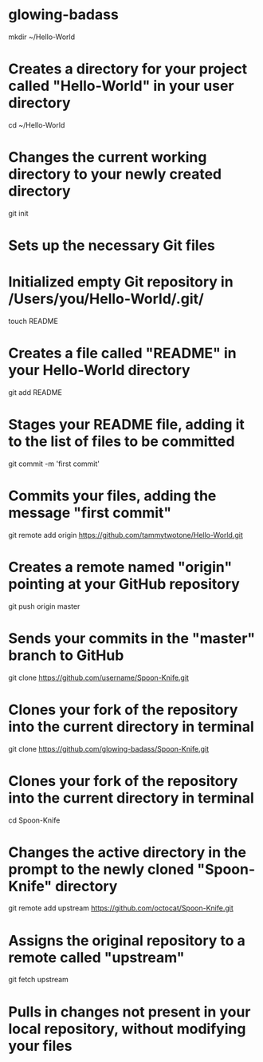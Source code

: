 glowing-badass
==============
mkdir ~/Hello-World
# Creates a directory for your project called "Hello-World" in your user directory

cd ~/Hello-World
# Changes the current working directory to your newly created directory

git init
# Sets up the necessary Git files
# Initialized empty Git repository in /Users/you/Hello-World/.git/

touch README
# Creates a file called "README" in your Hello-World directory

git add README
# Stages your README file, adding it to the list of files to be committed

git commit -m 'first commit'
# Commits your files, adding the message "first commit"

git remote add origin https://github.com/tammytwotone/Hello-World.git
# Creates a remote named "origin" pointing at your GitHub repository

git push origin master
# Sends your commits in the "master" branch to GitHub

git clone https://github.com/username/Spoon-Knife.git
# Clones your fork of the repository into the current directory in terminal





git clone https://github.com/glowing-badass/Spoon-Knife.git
# Clones your fork of the repository into the current directory in terminal

cd Spoon-Knife
# Changes the active directory in the prompt to the newly cloned "Spoon-Knife" directory
git remote add upstream https://github.com/octocat/Spoon-Knife.git
# Assigns the original repository to a remote called "upstream"
git fetch upstream
# Pulls in changes not present in your local repository, without modifying your files
